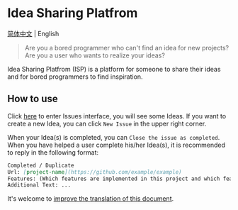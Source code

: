 # Idea Sharing Platfrom
[简体中文](https://github.com/Zhou-Shilin/Idea-Sharing-Platfrom/blob/main/README-CN.md) | English
> Are you a bored programmer who can't find an idea for new projects?  
> Are you a user who wants to realize your ideas?

Idea Sharing Platfrom (ISP) is a platform for someone to share their ideas and for bored programmers to find inspiration.

## How to use
Click [here](https://github.com/Zhou-Shilin/Idea-Sharing-Project/issues) to enter Issues interface, you will see some Ideas. If you want to create a new Idea, you can click `New Issue` in the upper right corner.  
  
When your Idea(s) is completed, you can `Close the issue as completed`.  
When you have helped a user complete his/her Idea(s), it is recommended to reply in the following format:
```markdown
Completed / Duplicate
Url: [project-name](https://github.com/example/example)
Features: (Which features are implemented in this project and which features mentioned are not implemented)
Additional Text: ...
```

It's welcome to [improve the translation of this document](https://github.com/Zhou-Shilin/Idea-Sharing-Platfrom/edit/main/README.md).